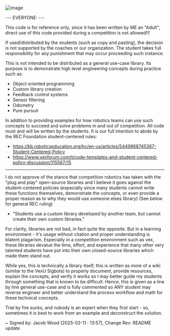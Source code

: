 ![image](https://github.com/user-attachments/assets/d1efa1b0-7bf6-4df5-b4d3-a61da0be6b11)

--- EVERYONE: ---

This code is for reference only, since it has been written by ME an "Adult", 
direct use of this code provided during a competition is not allowed!!!

If used/distributed by the students (such as copy and pasting), the decision is not supported by the 
coaches or our organization. The student takes full responsibility for any punishment that may occur 
proceeding such instance.

This is not intended to be distributed as a general use-case library. Its purpose is to demonstrate 
high level engineering concepts during practice such as:
 - Object oriented programming
 - Custom library creation
 - Feedback control systems
 - Sensor filtering
 - Odometry
 - Pure pursuit

In addition to providing examples for how robotics teams can use such concepts to succeed and solve problems in and 
out of competition. All code must and will be written by the students. It is our full intention to abide
by the REC Foundation student-centered rules: 

 - https://kb.roboticseducation.org/hc/en-us/articles/5449868745367-Student-Centered-Policy 
 - https://www.vexforum.com/t/code-templates-and-student-centered-policy-discussion/115567/15
 
-----------------------------------------------------------------------------------------------------------------------------

I do not approve of the stance that competition robotics has taken with the "plug and play" open-source libraries and I believe 
it goes against the student-centered policies (especially since many students cannot write these functions themselves, demonstrate the concepts,
or even provide a proper reason as to why they would use someone elses library)
(See below for general REC ruling) 
- "Students use a custom library developed by another team, but cannot create their own custom libraries." 

For clarity, libraries are not bad, in fact quite the opposite. But in a learning environment - it's usage without citation and proper understanding is blatent plagarism. 
Especially in a competition environment such as vex, these libraries devalue the time, effort, and experience that many other very talented students have put into their 
own closed-source libraries which made them stand out.

While yes, this is technically a library itself, this is written as more of a wiki (similar to the VexU Sigbots) to properly document, provide resources, 
explain the concepts, and verify it works so I may better guide my students through something that is known to be difficult. Hence, this is given as a line 
by line general use-case and is fully commented so ANY student may reverse engineer and better understand the process workflow and math for these technical concepts. 

Trial by fire sucks, and nobody is an expert when they first start - so, sometimes it is best to work from an example and deconstruct the solution.

~ Signed by: Jacob Wood [2025-02-11 : 13:57], Change Rev: README update
